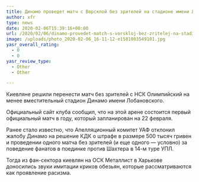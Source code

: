 ```yaml
---
title: Динамо проведет матч с Ворсклой без зрителей на стадионе имени Лобановского
author: xfr
type: news
date: 2020-02-06T15:39:16+00:00
url: /2020/02/06/dinamo-provedet-match-s-vorskloj-bez-zritelej-na-stadione-imeni-lobanovskogo/
image: /uploads/photo_2020-02-06_16-11-12-e1581003549101.jpg
yasr_overall_rating:
  - 0
  - 0
yasr_review_type:
  - Other
  - Other

---
```

Киевляне решили перенести матч без зрителей с НСК Олимпийский на менее вместительный стадион Динамо имени Лобановского.

Официальный сайт клуба сообщил, что на этой арене состоится первый официальный матч в году, который запланирован на 22 февраля.

Ранее стало известно, что Апелляционный комитет УАФ отклонил жалобу Динамо на решение КДК о штрафе в размере 500 тысяч гривен и проведении одного матча без зрителей (и еще одного &#8212; условно) за поведение фанатов в поединке против Шахтера в 14-м туре УПЛ.

Тогда из фан-сектора киевлян на ОСК Металлист в Харькове доносились звуки имитации криков обезьян, которые рассматриваются как проявление расизма.